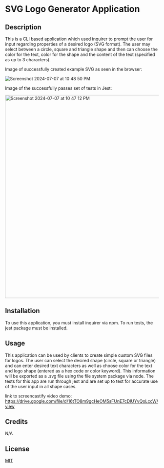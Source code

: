 # SVG Logo Generator Application

## Description
  This is a CLI based application which used inquirer to prompt the user for input regarding properties of a desired logo (SVG format). The user may select between a circle, square and triangle shape and then can choose the color for the text, color for the shape and the content of the text (specified as up to 3 characters).

  Image of successfully created example SVG as seen in the browser:

  ![Screenshot 2024-07-07 at 10 48 50 PM](https://github.com/erindevine0229/svg-maker/assets/166076732/059e43f2-7286-4c0a-8f2c-ebb028de9db9)

  Image of the successfully passes set of tests in Jest: 
  
  <img width="663" alt="Screenshot 2024-07-07 at 10 47 12 PM" src="https://github.com/erindevine0229/svg-maker/assets/166076732/39a6cdb7-67e2-4fbd-8651-327b1a6d3578">


  
## Installation
  To use this application, you must install inquirer via npm. To run tests, the jest package must be installed.
    
## Usage
  This application can be used by clients to create simple custom SVG files for logos. The user can select the desired shape (circle, square or triangle) and can enter desired text characters as well as choose color for the text and logo shape (entered as a hex code or color keyword). This information will be exported as a .svg file using the file system package via node. The tests for this app are run through jest and are set up to test for accurate use of the user input in all shape cases. 

  link to screencastify video demo: https://drive.google.com/file/d/16tTO8m9gcHeOM5sFUnE7cDlUYvQoLccW/view
    
## Credits
  N/A
## License
  [MIT](https://choosealicense.com/licenses/mit/)

